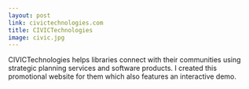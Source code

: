 ```yaml
---
layout: post
link: civictechnologies.com
title: CIVICTechnologies
image: civic.jpg
---
```


CIVICTechnologies helps libraries connect with their communities using strategic planning services and software products. I created this promotional website for them which also features an interactive demo.